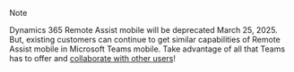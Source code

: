 > [!NOTE]
> Dynamics 365 Remote Assist mobile will be deprecated March 25, 2025. But, existing customers can continue to get similar capabilities of Remote Assist mobile in Microsoft Teams mobile. Take advantage of all that Teams has to offer and [collaborate with other users](../remote-assist/teams-mobile-all.md)!